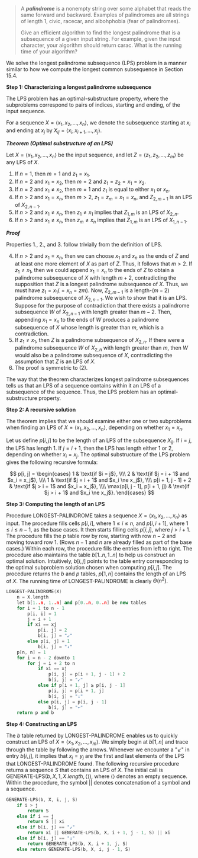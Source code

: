> A __*palindrome*__ is a nonempty string over some alphabet that reads the same forward and backward. Examples of palindromes are all strings of length $1$, $\text{civic}$, $\text{racecar}$, and $\text{aibohphobia}$ (fear of palindromes). 
>
> Give an efficient algorithm to find the longest palindrome that is a subsequence of a given input string. For example, given the input $\text{character}$, your algorithm should return $\text{carac}$. What is the running time of your algorithm?

We solve the longest palindrome subsequence ($\text{LPS}$) problem in a manner similar to how we compute the longest common subsequence in Section 15.4.

**Step 1: Characterizing a longest palindrome subsequence**

The $\text{LPS}$ problem has an optimal-substructure property, where the subproblems correspond to pairs of indices, starting and ending, of the input sequence.

For a sequence $X = \langle x_1, x_2, \ldots, x_n\rangle$, we denote the subsequence starting at $x_i$ and ending at $x_j$ by $X_{ij} = \langle x_i, x_{i + 1}, \ldots, x_j \rangle$.

__*Theorem (Optimal substructure of an LPS)*__

Let $X = \langle x_1, x_2, \ldots, x_n \rangle$ be the input sequence, and let $Z = \langle z_1, z_2, \ldots, z_m \rangle$ be any $\text{LPS}$ of $X$.

1. If $n = 1$, then $m = 1$ and $z_1 = x_1$.
2. If $n = 2$ and $x_1 = x_2$, then $m = 2$ and $z_1 = z_2 = x_1 = x_2$.
3. If $n = 2$ and $x_1 \ne x_2$, then $m = 1$ and $z_1$ is equal to either $x_1$ or $x_n$.
4. If $n > 2$ and $x_1 = x_n$, then $m > 2$, $z_1 = z_m = x_1 = x_n$, and $Z_{2, m - 1}$ is an $\text{LPS}$ of $X_{2, n - 1}$.
5. If $n > 2$ and $x_1\ne x_n$, then $z_1 \ne x_1$ implies that $Z_{1, m}$ is an $\text{LPS}$ of $X_{2, n}$.
6. If $n > 2$ and $x_1\ne x_n$, then $z_m \ne x_n$ implies that $Z_{1, m}$ is an $\text{LPS}$ of $X_{1, n - 1}$.

__*Proof*__ 

Properties 1., 2., and 3. follow trivially from the definition of $\text{LPS}$.

4. If $n > 2$ and $x_1 = x_n$, then we can choose $x_1$ and $x_n$ as the ends of $Z$ and at least one more element of $X$ as part of $Z$. Thus, it follows that $m > 2$. If $z_1 \ne x_1$, then we could append $x_1 = x_n$ to the ends of $Z$ to obtain a palindrome subsequence of $X$ with length $m + 2$, contradicting the supposition that $Z$ is a longest palindrome subsequence of $X$. Thus, we must have $z_1 = x_1 (= x_n = zm)$. Now, $Z_{2, m - 1}$ is a length-$(m - 2)$ palindrome subsequence of $X_{2, n - 1}$. We wish to show that it is an $\text{LPS}$. Suppose for the purpose of contradiction that there exists a palindrome subsequence $W$ of $X_{2, n - 1}$ with length greater than $m - 2$. Then, appending $x_1 = x_n$ to the ends of $W$ produces a palindrome subsequence of $X$ whose length is greater than $m$, which is a contradiction.
5. If $z_1 \ne x_1$, then $Z$ is a palindrome subsequence of $X_{2, n}$. If there were a palindrome subsequence $W$ of $X_{2, n}$ with length greater than $m$, then $W$ would also be a palindrome subsequence of $X$, contradicting the assumption that $Z$ is an $\text{LPS}$ of $X$.
6. The proof is symmetric to (2).

The way that the theorem characterizes longest palindrome subsequences tells us that an $\text{LPS}$ of a sequence contains within it an $\text{LPS}$ of a subsequence of the sequence. Thus, the $\text{LPS}$ problem has an optimal-substructure property.

**Step 2: A recursive solution**

The theorem implies that we should examine either one or two subproblems when finding an $\text{LPS}$ of $X = \langle x_1, x_2, \ldots, x_n \rangle$, depending on whether $x_1 = x_n$.

Let us define $p[i, j]$  to be the length of an $\text{LPS}$ of the subsequence $X_{ij}$. If $i = j$, the $\text{LPS}$ has length $1$. If $j = i + 1$, then the $\text{LPS}$ has length either $1$ or $2$, depending on whether $x_i = x_j$. The optimal substructure of the $\text{LPS}$ problem gives the following recursive formula:

$$
p[i, j] =
\begin{cases}
1                   & \text{if $i = j$}, \\\\
2                   & \text{if $j = i + 1$ and $x_i = x_j$}, \\\\
1                   & \text{if $j = i + 1$ and $x_i \ne x_j$}, \\\\
p[i + 1, j - 1] + 2 & \text{if $j > i + 1$ and $x_i = x_j$}, \\\\
\max(p[i, j - 1], p[i + 1, j]) & \text{if $j > i + 1$ and $x_i \ne x_j$}.
\end{cases}
$$

**Step 3: Computing the length of an LPS**

Procedure $\text{LONGEST-PALINDROME}$ takes a sequence $X = \langle x_1, x_2, \ldots, x_n \rangle$ as input. The procedure fills cells $p[i, i]$, where $1 \le i \le n$, and $p[i, i + 1]$, where $1 \le i \le n - 1$, as the base cases. It then starts filling cells $p[i, j]$, where $j > i + 1$. The procedure fills the $p$ table row by row, starting with row $n - 2$ and moving toward row $1$. (Rows $n - 1$ and $n$ are already filled as part of the base cases.) Within each row, the procedure fills the entries from left to right. The procedure also maintains the table $b[1..n, 1..n]$ to help us construct an optimal solution. Intuitively, $b[i, j]$ points to the table entry corresponding to the optimal subproblem solution chosen when computing $p[i, j]$. The procedure returns the $b$ and $p$ tables, $p[1, n]$ contains the length of an $\text{LPS}$ of $X$. The running time of $\text{LONGEST-PALINDROME}$ is clearly $\Theta(n^2)$.

```cpp
LONGEST-PALINDROME(X)
    n = X.length
    let b[1..n, 1..n] and p[0..n, 0..n] be new tables
    for i = 1 to n - 1
        p[i, i] = 1
        j = i + 1
        if xi == xj
            p[i, j] = 2
            b[i, j] = "↙"
        else p[i, j] = 1
            b[i, j] = "↓"
    p[n, n] = 1
    for i = n - 2 downto 1
        for j = i + 2 to n
            if xi == xj
                p[i, j] = p[i + 1, j - 1] + 2
                b[i, j] = "↙"
            else if p[i + 1, j] ≥ p[i, j - 1]
                p[i, j] = p[i + 1, j]
                b[i, j] = "↓"
            else p[i, j] = p[i, j - 1]
                b[i, j] = "←"
    return p and b
```

**Step 4: Constructing an LPS**

The $b$ table returned by $\text{LONGEST-PALINDROME}$ enables us to quickly construct an $\text{LPS}$ of $X = \langle x_1, x_2, \ldots, x_m\rangle$. We simply begin at $b[1, n]$ and trace through the table by following the arrows. Whenever we encounter a "$\swarrow$" in entry $b[i, j]$, it implies that $x_i = y_j$ are the first and last elements of the $\text{LPS}$ that $\text{LONGEST-PALINDROME}$ found. The following recursive procedure returns a sequence $S$ that contains an $\text{LPS}$ of $X$. The initial call is $\text{GENERATE-LPS}(b, X, 1, X.length, \langle \rangle)$, where $\langle\rangle$ denotes an empty sequence. Within the procedure, the symbol $||$ denotes concatenation of a symbol and a sequence.

```cpp
GENERATE-LPS(b, X, i, j, S)
    if i > j
        return S
    else if i == j
        return S || xi
    else if b[i, j] == "↙"
        return xi || GENERATE-LPS(b, X, i + 1, j - 1, S) || xi
    else if b[i, j] == "↓"
        return GENERATE-LPS(b, X, i + 1, j, S)
    else return GENERATE-LPS(b, X, i, j - 1, S)
```
